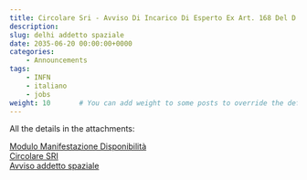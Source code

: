 ```yaml
---
title: Circolare Sri - Avviso Di Incarico Di Esperto Ex Art. 168 Del D.P.R. 18/67 Con Funzioni Di Addetto Spaziale Presso L’Ambasciata D’Italia In New Delhi 
description: 
slug: delhi addetto spaziale
date: 2035-06-20 00:00:00+0000
categories:
    - Announcements
tags:
    - INFN
    - italiano
    - jobs
weight: 10       # You can add weight to some posts to override the default sorting (date descending)
---
```


All the details in the attachments:


[Modulo Manifestazione Disponibilità](ALLEGATO-1-ModuloManifestazioneDisponibilita.pdf)  
[Circolare SRI](AOO_SRI-2025-0000040-Circolare-SRI_avviso-addetto-spaziale-New-Delhi_Signed.pdf)  
[Avviso addetto spaziale](avviso-addetto-spaziale-New-Delhi_Firmato.pdf)  

